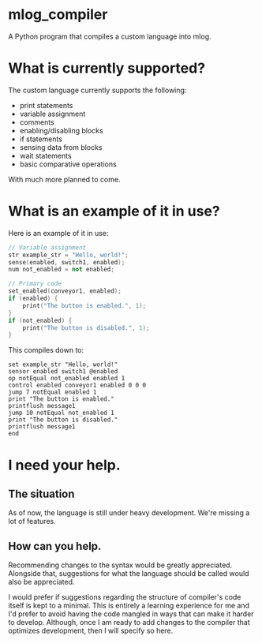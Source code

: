 # mlog_compiler
A Python program that compiles a custom language into mlog.

# What is currently supported?
The custom language currently supports the following:
- print statements
- variable assignment
- comments
- enabling/disabling blocks
- if statements
- sensing data from blocks
- wait statements
- basic comparative operations

With much more planned to come.

# What is an example of it in use?
Here is an example of it in use:
```cpp
// Variable assignment
str example_str = "Hello, world!";
sense(enabled, switch1, enabled);
num not_enabled = not enabled;

// Primary code
set_enabled(conveyor1, enabled);
if (enabled) {
    print("The button is enabled.", 1);
}
if (not_enabled) {
    print("The button is disabled.", 1);
}
```
This compiles down to:
```mlog
set example_str "Hello, world!"
sensor enabled switch1 @enabled
op notEqual not_enabled enabled 1
control enabled conveyor1 enabled 0 0 0
jump 7 notEqual enabled 1
print "The button is enabled."
printflush message1
jump 10 notEqual not_enabled 1
print "The button is disabled."
printflush message1
end
```

# I need your help.
## The situation
As of now, the language is still under heavy development. We're missing a lot of features.
## How can you help.
Recommending changes to the syntax would be greatly appreciated. Alongside that, suggestions for what the language
should be called would also be appreciated.

I would prefer if suggestions regarding the structure of compiler's code itself is kept to a minimal. This is entirely a
learning experience for me and I'd prefer to avoid having the code mangled in ways that can make it harder to develop.
Although, once I am ready to add changes to the compiler that optimizes development, then I will specify so here.
